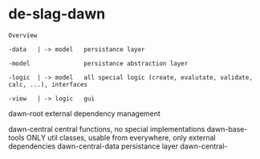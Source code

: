 # de-slag-dawn

    Overview

    -data   | -> model   persistance layer
  
    -model               persistance abstraction layer
  
    -logic  | -> model   all special logic (create, evalutate, validate, calc, ...), interfaces
  
    -view   | -> logic   gui


dawn-root             external dependency management



dawn-central          central functions, no special implementations
  dawn-base-tools     ONLY util classes, usable from everywhere, only external dependencies
  dawn-central-data   persistance layer
  dawn-central-
